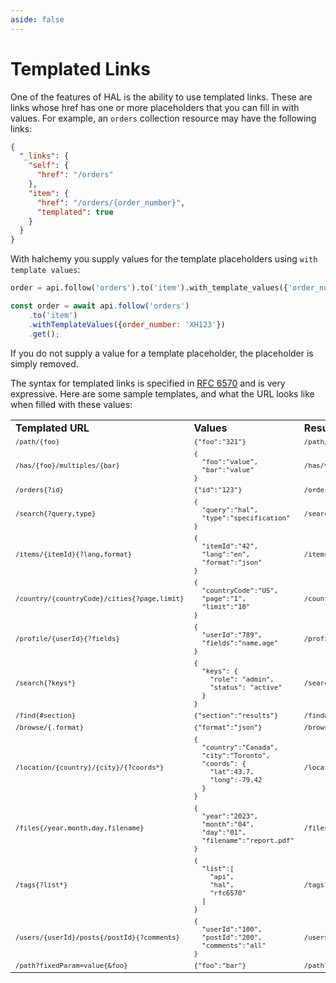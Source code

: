 ```yaml
---
aside: false
---
```

# Templated Links
One of the features of HAL is the ability to use templated links.  These are links whose href has one or more placeholders that you can fill in with values.  For example, an `orders` collection resource may have the following links:

```json
{
  "_links": {
    "self": {
      "href": "/orders"
    },
    "item": {
      "href": "/orders/{order_number}",
      "templated": true
    }
  }
}
```

With halchemy you supply values for the template placeholders using `with template values`:

<tabs>
<tab name="Python">

```python
order = api.follow('orders').to('item').with_template_values({'order_number': 'XH123'}).get()
```
</tab>

<tab name="JavaScript">

```javascript
const order = await api.follow('orders')
    .to('item')
    .withTemplateValues({order_number: 'XH123'})
    .get();
```
</tab>

<future-languages />
</tabs>

If you do not supply a value for a template placeholder, the placeholder is simply removed.

The syntax for templated links is specified in [RFC 6570](https://datatracker.ietf.org/doc/html/rfc6570) and is very expressive.  Here are some sample templates, and what the URL looks like when filled with these values:

<style>
pre.tableSnippet {
  font-size: 8pt;
  margin: 0 !important;
  padding: 0pt;
}
td.header {
  font-weight: bold;
}
</style>
<table>
<tr>
  <td class="header">Templated URL</td>
  <td class="header">Values</td>
  <td class="header">Resulting URL</td>
</tr>
<tr>
  <td><pre class="tableSnippet">/path/{foo}</pre></td>
  <td><pre class="tableSnippet">{"foo":"321"}</pre></td>
  <td><pre class="tableSnippet">/path/321</pre></td></tr>
<tr>
  <td><pre class="tableSnippet">/has/{foo}/multiples/{bar}</pre></td>
  <td><pre class="tableSnippet">{
  "foo":"value",
  "bar":"value"
}</pre></td>
  <td><pre class="tableSnippet">/has/value/multiples/value</pre></td></tr>
<tr>
  <td><pre class="tableSnippet">/orders{?id}</pre></td>
  <td><pre class="tableSnippet">{"id":"123"}</pre></td>
  <td><pre class="tableSnippet">/orders?id=123</pre></td></tr>
<tr>
  <td><pre class="tableSnippet">/search{?query,type}</pre></td>
  <td><pre class="tableSnippet">{
  "query":"hal",
  "type":"specification"
}</pre></td>
  <td><pre class="tableSnippet">/search?query=hal&type=specification</pre></td></tr>
<tr>
  <td><pre class="tableSnippet">/items/{itemId}{?lang,format}</pre></td>
  <td><pre class="tableSnippet">{
  "itemId":"42",
  "lang":"en",
  "format":"json"
}</pre></td>
  <td><pre class="tableSnippet">/items/42?lang=en&format=json</pre></td></tr>
<tr>
  <td><pre class="tableSnippet">/country/{countryCode}/cities{?page,limit}</pre></td>
  <td><pre class="tableSnippet">{
  "countryCode":"US",
  "page":"1",
  "limit":"10"
}</pre></td>
  <td><pre class="tableSnippet">/country/US/cities?page=1&limit=10</pre></td></tr>
<tr>
  <td><pre class="tableSnippet">/profile/{userId}{?fields}</pre></td>
  <td><pre class="tableSnippet">{
  "userId":"789",
  "fields":"name,age"
}</pre></td>
  <td><pre class="tableSnippet">/profile/789?fields=name%2Cage</pre></td></tr>
<tr>
  <td><pre class="tableSnippet">/search{?keys*}</pre></td>
  <td><pre class="tableSnippet">{
  "keys": {
    "role": "admin",
    "status": "active"
  }
}</pre></td>
  <td><pre class="tableSnippet">/search?role=admin&status=active</pre></td></tr>
<tr>
  <td><pre class="tableSnippet">/find{#section}</pre></td>
  <td><pre class="tableSnippet">{"section":"results"}</pre></td>
  <td><pre class="tableSnippet">/find#results</pre></td></tr>
<tr>
  <td><pre class="tableSnippet">/browse/{.format}</pre></td>
  <td><pre class="tableSnippet">{"format":"json"}</pre></td>
  <td><pre class="tableSnippet">/browse/.json</pre></td></tr>
<tr>
  <td><pre class="tableSnippet">/location/{country}/{city}/{?coords*}</pre></td>
  <td><pre class="tableSnippet">{
  "country":"Canada",
  "city":"Toronto",
  "coords": {
    "lat":43.7,
    "long":-79.42
  }
}</pre></td>
  <td><pre class="tableSnippet">/location/Canada/Toronto/?lat=43.7&long=-79.42</pre></td></tr>
<tr>
  <td><pre class="tableSnippet">/files{/year,month,day,filename}</pre></td>
  <td><pre class="tableSnippet">{
  "year":"2023",
  "month":"04",
  "day":"01",
  "filename":"report.pdf"
}</pre></td>
  <td><pre class="tableSnippet">/files/2023/04/01/report.pdf</pre></td></tr>
<tr>
  <td><pre class="tableSnippet">/tags{?list*}</pre></td>
  <td><pre class="tableSnippet">{
  "list":[
    "api",
    "hal",
    "rfc6570"
  ]
}</pre></td>
  <td><pre class="tableSnippet">/tags?list=api&list=hal&list=rfc6570</pre></td></tr>
<tr>
  <td><pre class="tableSnippet">/users/{userId}/posts{/postId}{?comments}</pre></td>
  <td><pre class="tableSnippet">{
  "userId":"100",
  "postId":"200",
  "comments":"all"
}</pre></td>
  <td><pre class="tableSnippet">/users/100/posts/200?comments=all</pre></td></tr>
<tr>
  <td><pre class="tableSnippet">/path?fixedParam=value{&foo}</pre></td>
  <td><pre class="tableSnippet">{"foo":"bar"}</pre></td>
  <td><pre class="tableSnippet">/path?fixedParam=value&foo=bar</pre></td>
</tr>
</table>
